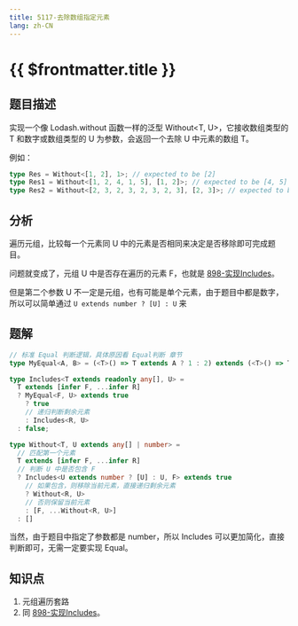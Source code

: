 ```yaml
---
title: 5117-去除数组指定元素
lang: zh-CN
---
```


# {{ $frontmatter.title }}

## 题目描述

实现一个像 Lodash.without 函数一样的泛型 Without<T, U>，它接收数组类型的 T 和数字或数组类型的 U 为参数，会返回一个去除 U 中元素的数组 T。

例如：

```ts
type Res = Without<[1, 2], 1>; // expected to be [2]
type Res1 = Without<[1, 2, 4, 1, 5], [1, 2]>; // expected to be [4, 5]
type Res2 = Without<[2, 3, 2, 3, 2, 3, 2, 3], [2, 3]>; // expected to be []
```

## 分析

遍历元组，比较每一个元素同 U 中的元素是否相同来决定是否移除即可完成题目。

问题就变成了，元组 U 中是否存在遍历的元素 F，也就是 [898-实现Includes](/easy/898-实现Includes.md)。

但是第二个参数 U 不一定是元组，也有可能是单个元素，由于题目中都是数字，所以可以简单通过 `U extends number ? [U] : U` 来

## 题解

```ts
// 标准 Equal 判断逻辑，具体原因看 Equal判断 章节
type MyEqual<A, B> = (<T>() => T extends A ? 1 : 2) extends (<T>() => T extends B ? 1 : 2) ? true : false;

type Includes<T extends readonly any[], U> =
  T extends [infer F, ...infer R]
  ? MyEqual<F, U> extends true
    ? true
    // 递归判断剩余元素
    : Includes<R, U>
  : false;

type Without<T, U extends any[] | number> =
  // 匹配第一个元素
  T extends [infer F, ...infer R]
  // 判断 U 中是否包含 F
  ? Includes<U extends number ? [U] : U, F> extends true
    // 如果包含，则移除当前元素，直接递归剩余元素
    ? Without<R, U>
    // 否则保留当前元素
    : [F, ...Without<R, U>]
  : []
```

当然，由于题目中指定了参数都是 number，所以 Includes 可以更加简化，直接判断即可，无需一定要实现 Equal。

## 知识点

1. 元组遍历套路
2. 同 [898-实现Includes](/easy/898-实现Includes.md)。